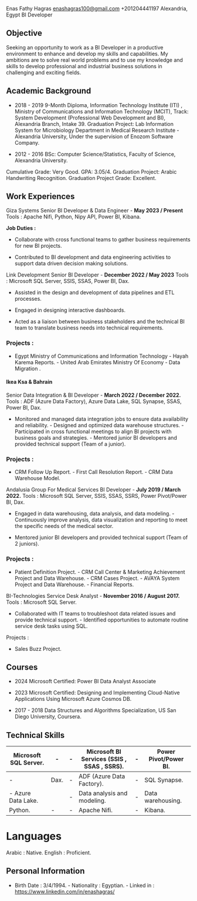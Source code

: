  Enas Fathy Hagras enashagras100@gmail.com
+201204441197 Alexandria, Egypt BI Developer

## Objective

Seeking an opportunity to work as a BI Developer in a productive environment to enhance and develop my skills and capabilities. My ambitions are to solve real world problems and to use my knowledge and skills to develop professional and industrial business solutions in challenging and exciting fields.

## Academic Background

- 2018 - 2019 9-Month Diploma, Information Technology Institute (ITI) , Ministry of Communications and Information Technology (MCIT), Track: System Development (Professional Web Development and BI), Alexandria Branch, Intake 39. Graduation Project: Lab Information System for Microbiology Department in Medical Research Institute - Alexandria University, Under the supervision of Enozom Software Company.

- 2012 - 2016 BSc: Computer Science/Statistics, Faculty of Science, Alexandria University.

Cumulative Grade: Very Good. GPA: 3.05/4. Graduation Project: Arabic Handwriting Recognition. Graduation Project Grade: Excellent.

## Work Experiences

Giza Systems Senior BI Developer & Data Engineer - **May 2023 / Present**
 Tools : Apache Nifi, Python, Nipy API, Power BI, Kibana.

 **Job Duties :**
- Collaborate with cross functional teams to gather business requirements for new BI projects.

- Contributed to BI development and data engineering activities to support data driven decision making solutions. 

Link Development Senior BI Developer - **December 2022 / May 2023**
 Tools : Microsoft SQL Server, SSIS, SSAS, Power BI, Dax.

- Assisted in the design and development of data pipelines and ETL processes.

- Engaged in designing interactive dashboards.

- Acted as a liaison between business stakeholders and the technical BI team to translate business needs into technical requirements.

### Projects :

- Egypt Ministry of Communications and Information Technology - Hayah Karema Reports. - United Arab Emirates Ministry Of Economy - Data Migration .

#### Ikea Ksa & Bahrain

Senior Data Integration & BI Developer - **March 2022 / December 2022.**
 Tools : ADF (Azure Data Factory), Azure Data Lake, SQL Synapse, SSAS, Power BI, Dax.

- Monitored and managed data integration jobs to ensure data availability and reliability. - Designed and optimized data warehouse structures. - Participated in cross functional meetings to align BI projects with business goals and strategies. - Mentored junior BI developers and provided technical support (Team of a junior).

### Projects :

- CRM Follow Up Report. - First Call Resolution Report. - CRM Data Warehouse Model.

Andalusia Group For Medical Services BI Developer - **July 2019 / March 2022.**
 Tools : Microsoft SQL Server, SSIS, SSAS, SSRS, Power Pivot/Power BI, Dax.

- Engaged in data warehousing, data analysis, and data modeling. - Continuously improve analysis, data visualization and reporting to meet the specific needs of the medical sector.

- Mentored junior BI developers and provided technical support (Team of 2 juniors).

### Projects :

- Patient Definition Project. - CRM Call Center & Marketing Achievement Project and Data Warehouse. - CRM Cases Project. - AVAYA System Project and Data Warehouse. - Financial Reports.

 BI-Technologies Service Desk Analyst - **November 2016 / August 2017.**
 Tools : Microsoft SQL Server.

- Collaborated with IT teams to troubleshoot data related issues and provide technical support. - Identified opportunities to automate routine service desk tasks using SQL.

 Projects :
- Sales Buzz Project.

## Courses

- 2024 Microsoft Certified: Power BI Data Analyst Associate
- 2023 Microsoft Certified: Designing and Implementing Cloud-Native Applications Using Microsoft Azure Cosmos DB.

- 2017 - 2018 Data Structures and Algorithms Specialization, US San Diego University, Coursera.

## Technical Skills

| Microsoft SQL Server.   | \-   | \-   | Microsoft BI Services (SSIS , SSAS , SSRS).   | \-   | Power Pivot/Power BI.   |
|-------------------------|------|------|-----------------------------------------------|------|-------------------------|
| \-                      | Dax. | \-   | ADF (Azure Data Factory).                     | \-   | SQL Synapse.            |
| \- Azure Data Lake.     |      | \-   | Data analysis and modeling.                   | \-   | Data warehousing.       |
| Python.                 | \-   | \-   | Apache Nifi.                                  | \-   | Kibana.                 |

# Languages

Arabic : Native. English : Proficient.

## Personal Information

- Birth Date : 3/4/1994. - Nationality : Egyptian. - Linked in : https://www.linkedin.com/in/enashagras/
